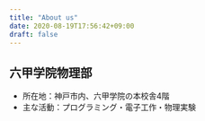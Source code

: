 ```yaml
---
title: "About us"
date: 2020-08-19T17:56:42+09:00
draft: false
---
```


## 六甲学院物理部
* 所在地：神戸市内、六甲学院の本校舎4階
* 主な活動：プログラミング・電子工作・物理実験
</br>
</br>